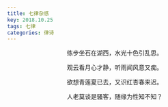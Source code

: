 ```yaml
---
title: 七律杂感
key: 2018.10.25
tags: 七律
categories: 律诗
---
```


<p align="center">练步坐石在湖西，水光十色引乱思。
</p>
<p align="center">观云看月心才静，听雨闻风意又痴。
</p>
<p align="center">欲想青莲夏已去，又识红杏春来迟。
</p>
<p align="center">人老莫谈是骚客，随缘为性知不知？
</p>
